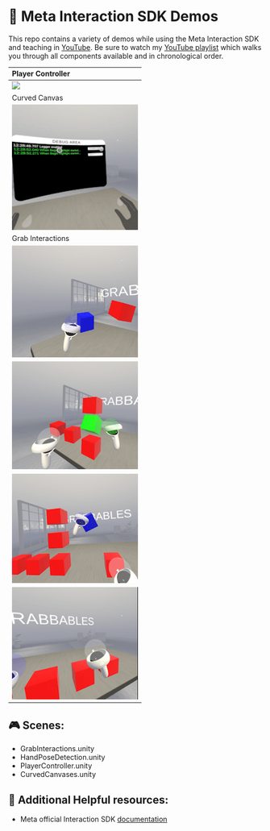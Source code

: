 # :goggles:	Meta Interaction SDK Demos
This repo contains a variety of demos while using the Meta Interaction SDK and teaching in [YouTube](https://www.youtube.com/dilmerv). Be sure to watch my [YouTube playlist](https://www.youtube.com/playlist?list=PLQMQNmwN3FvyE_NEr6A_dPwneirJGNZjP) which walks you through all components available and in chronological order.

|Player Controller|
|:---------|
|<img src="https://github.com/dilmerv/MetaInteractionSDKDemos/blob/master/docs/images/interaction_sdk_demo_1.gif" width="250">|
|Curved Canvas|
|<img src="https://github.com/dilmerv/MetaInteractionSDKDemos/blob/master/docs/images/interaction_sdk_demo_4.gif" width="250">|
|Grab Interactions|
|<img src="https://github.com/dilmerv/MetaInteractionSDKDemos/blob/master/docs/images/interaction_sdk_demo_5.gif" width="250">|
|<img src="https://github.com/dilmerv/MetaInteractionSDKDemos/blob/master/docs/images/interaction_sdk_demo_6.gif" width="250">|
|<img src="https://github.com/dilmerv/MetaInteractionSDKDemos/blob/master/docs/images/interaction_sdk_demo_7.gif" width="250">|
|<img src="https://github.com/dilmerv/MetaInteractionSDKDemos/blob/master/docs/images/interaction_sdk_demo_8.gif" width="250">|

## :video_game: Scenes:
- GrabInteractions.unity
- HandPoseDetection.unity
- PlayerController.unity
- CurvedCanvases.unity

## :pushpin: Additional Helpful resources:
- Meta official Interaction SDK [documentation](https://developer.oculus.com/documentation/unity/unity-isdk-interaction-sdk-overview/)
